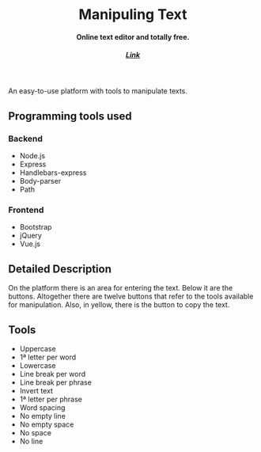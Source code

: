 <header>
  <h1>Manipuling Text</h1>
  <h4>Online text editor and totally free.</h4>
  <h5><a href="http://manipulatingtext.herokuapp.com/" target="_blank">Link</a></h5>
</header>
  
  <p>An easy-to-use platform with tools to manipulate texts.</p>
  
  <h2> Programming tools used </h2>
    <h3>Backend</h3>
      <ul>
        <li>Node.js</li>
        <li>Express </li> 
        <li>Handlebars-express </li>  
        <li>Body-parser </li> 
        <li>Path </li>
      </ul>
      
   <h3>Frontend</h3>
      <ul>
        <li>Bootstrap</li>
        <li>jQuery</li> 
        <li>Vue.js</li>  
      </ul>
    
   <h2>Detailed Description </h2> 
   <p>On the platform there is an area for entering the text. Below it are the buttons. Altogether there are twelve buttons that refer to the tools available for manipulation. Also, in yellow, there is the button to copy the text. </p>
   
   <h2>Tools</h2>
   <ul>
    <li>Uppercase</li>
    <li>1ª letter per word</li>
    <li>Lowercase</li>
    <li>Line break per word</li>
    <li>Line break per phrase</li>
    <li>Invert text</li>
    <li>1ª letter per phrase</li>
    <li>Word spacing</li>
    <li>No empty line</li>
    <li>No empty space</li>
    <li>No space</li>
    <li>No line</li>
   </ul>
